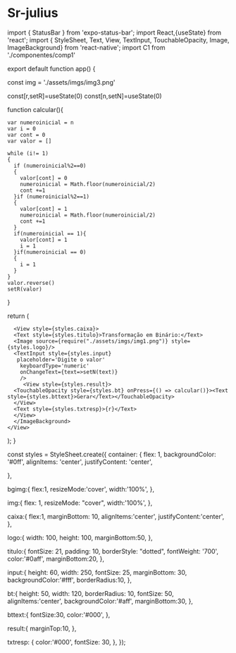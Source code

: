 # Sr-julius

import { StatusBar } from 'expo-status-bar';
import React,{useState} from 'react';
import { StyleSheet, Text, View, TextInput, TouchableOpacity, Image, ImageBackground} from 'react-native';
import C1 from './componentes/comp1'


export default function app() {

  const img = './assets/imgs/img3.png'

  const[r,setR]=useState(0)
  const[n,setN]=useState(0)

  function calcular(){  

    var numeroinicial = n
    var i = 0
    var cont = 0
    var valor = []
    
    while (i!= 1)
    {
      if (numeroinicial%2==0)
      {
        valor[cont] = 0
        numeroinicial = Math.floor(numeroinicial/2)
        cont +=1
      }if (numeroinicial%2==1)
      {
        valor[cont] = 1
        numeroinicial = Math.floor(numeroinicial/2)
        cont +=1
      }
      if(numeroinicial == 1){
        valor[cont] = 1
        i = 1
      }if(numeroinicial == 0)
      {
        i = 1
      }
    }
    valor.reverse()
    setR(valor)
  }

  return (
    <View style={styles.container}>
      <ImageBackground
      source={require(img)}
      style={styles.bgimg}
      >
      
      <View style={styles.caixa}>
      <Text style={styles.titulo}>Transformação em Binário:</Text>
      <Image source={require("./assets/imgs/img1.png")} style={styles.logo}/>
      <TextInput style={styles.input}
       placeholder='Digite o valor'
        keyboardType='numeric'
        onChangeText={text=>setN(text)}
        />
         <View style={styles.result}>
      <TouchableOpacity style={styles.bt} onPress={() => calcular()}><Text style={styles.bttext}>Gerar</Text></TouchableOpacity>
      </View>
      <Text style={styles.txtresp}>{r}</Text>
      </View>
      </ImageBackground>
    </View>
    
  );
}


const styles = StyleSheet.create({
  container: {
    flex: 1,
    backgroundColor: '#0ff',
    alignItems: 'center',
    justifyContent: 'center',

  },

  bgimg:{
    flex:1,
    resizeMode:'cover',
    width:'100%',
  },

  img:{
    flex: 1,
    resizeMode: "cover",
    width:'100%',
  },

  caixa:{
    flex:1,
    marginBottom: 10,
    alignItems:'center',
    justifyContent:'center',
  },

  logo:{
    width: 100,
    height: 100,
    marginBottom:50,
  },

  titulo:{
    fontSize: 21,
    padding: 10,
    borderStyle: "dotted",
    fontWeight: '700',
    color:'#0aff',
    marginBottom:20,
  },

  input:{
    height: 60,
    width: 250,
    fontSize: 25,
    marginBottom: 30,
    backgroundColor:'#fff',
    borderRadius:10,
  },

  bt:{
    height: 50,
    width: 120,
    borderRadius: 10,
    fontSize: 50,
    alignItems:'center',
    backgroundColor:'#aff',
    marginBottom:30,
  },

  bttext:{
    fontSize:30,
    color:'#000',
  },

  result:{
    marginTop:10,
  },

  txtresp:
  {
    color:'#000',
    fontSize: 30,
  },
});
